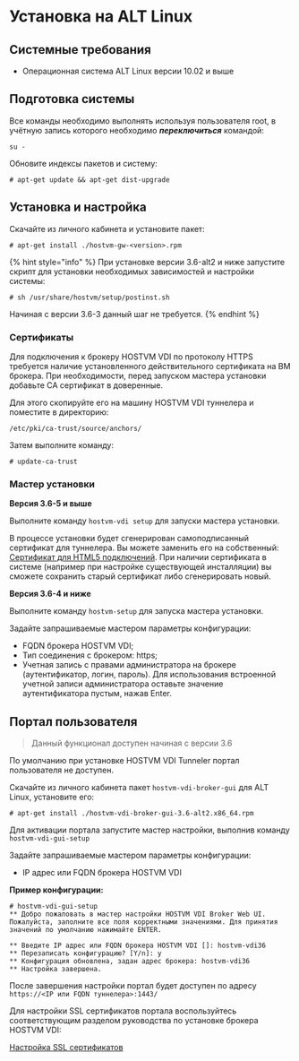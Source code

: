 # Установка на ALT Linux

## Системные требования <a href="#requirements" id="requirements"></a>

* Операционная система ALT Linux версии 10.02 и выше

## Подготовка системы <a href="#preparation" id="preparation"></a>

Все команды необходимо выполнять используя пользователя root, в учётную запись которого необходимо _**переключиться**_ командой:

```
su -
```

&#x20;Обновите индексы пакетов и систему:

```shell-session
# apt-get update && apt-get dist-upgrade
```

## **Установка и настройка** <a href="#install" id="install"></a>

Скачайте из личного кабинета и установите пакет:

```shell-session
# apt-get install ./hostvm-gw-<version>.rpm
```

{% hint style="info" %}
При установке версии 3.6-alt2 и ниже запустите скрипт для установки необходимых зависимостей и настройки системы:

```shell-session
# sh /usr/share/hostvm/setup/postinst.sh
```

Начиная с версии 3.6-3 данный шаг не требуется.
{% endhint %}

### Сертификаты <a href="#certificates" id="certificates"></a>

Для подключения к брокеру HOSTVM VDI по протоколу HTTPS требуется наличие установленного действительного сертификата на ВМ брокера. При необходимости, перед запуском мастера установки добавьте CA сертификат в доверенные.

Для этого скопируйте его на машину HOSTVM VDI туннелера и поместите в директорию:

```
/etc/pki/ca-trust/source/anchors/
```

Затем выполните команду:

```shell-session
# update-ca-trust
```

### Мастер установки <a href="#setup-wizard" id="setup-wizard"></a>

**Версия 3.6-5 и выше**

Выполните команду `hostvm-vdi setup` для запуски мастера установки.

В процессе установки будет сгенерирован самоподписанный сертификат для туннелера. Вы можете заменить его на собственный: [Сертификат для HTML5 подключений](../tunneler-appliance-deploy.md#html5-certificate). При наличии сертификата в системе (например при настройке существующей инсталляции) вы сможете сохранить старый сертификат либо сгенерировать новый.

**Версия 3.6-4 и ниже**

Выполните команду `hostvm-setup` для запуска мастера установки.

Задайте запрашиваемые мастером параметры конфигурации:

* FQDN брокера HOSTVM VDI;
* Тип соединения с брокером: https;
* Учетная запись с правами администратора на брокере (аутентификатор, логин, пароль). Для использования встроенной учетной записи администратора оставьте значение аутентификатора пустым, нажав Enter.

## Портал пользователя <a href="#user-portal" id="user-portal"></a>

> Данный функционал доступен начиная с версии 3.6

По умолчанию при установке HOSTVM VDI Tunneler портал пользователя не доступен.

Скачайте из личного кабинета пакет `hostvm-vdi-broker-gui` для ALT Linux, установите его:

```shell-session
# apt-get install ./hostvm-vdi-broker-gui-3.6-alt2.x86_64.rpm
```

Для активации портала запустите мастер настройки, выполнив команду `hostvm-vdi-gui-setup`

Задайте запрашиваемые мастером параметры конфигурации:

* IP адрес или FQDN брокера HOSTVM VDI

**Пример конфигурации:**

```shell-session
# hostvm-vdi-gui-setup 
** Добро пожаловать в мастер настройки HOSTVM VDI Broker Web UI. Пожалуйста, заполните все поля корректными значениями. Для принятия значений по умолчанию нажимайте ENTER.

** Введите IP адрес или FQDN брокера HOSTVM VDI []: hostvm-vdi36
** Перезаписать конфигурацию? [Y/n]: y
** Конфигурация обновлена, задан адрес брокера: hostvm-vdi36
** Настройка завершена.
```

После завершения настройки портал будет доступен по адресу `https://<IP или FQDN туннелера>:1443/`

Для настройки SSL сертификатов портала воспользуйтесь соответствующим разделом руководства по установке брокера HOSTVM VDI:

[Настройка SSL сертификатов](../hostvm-vdi-ova-install/#ssl-certificates)

